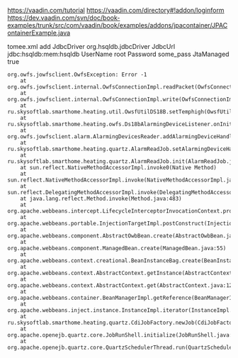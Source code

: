 https://vaadin.com/tutorial
https://vaadin.com/directory#!addon/loginform
https://dev.vaadin.com/svn/doc/book-examples/trunk/src/com/vaadin/book/examples/addons/jpacontainer/JPAContainerExample.java


tomee.xml add
<Resource id="smartHomeDataSource" type="DataSource">
		JdbcDriver  org.hsqldb.jdbcDriver
		JdbcUrl jdbc:hsqldb:mem:hsqldb
		UserName    root
		Password    some_pass
		JtaManaged true
	</Resource>

	org.owfs.jowfsclient.OwfsException: Error -1
        at org.owfs.jowfsclient.internal.OwfsConnectionImpl.readPacket(OwfsConnectionImpl.java:264)
        at org.owfs.jowfsclient.internal.OwfsConnectionImpl.write(OwfsConnectionImpl.java:150)
        at ru.skysoftlab.smarthome.heating.util.OwsfUtilDS18B.setTemphigh(OwsfUtilDS18B.java:32)
        at ru.skysoftlab.smarthome.heating.owfs.Ds18bAlarmingDeviceListener.onInitialize(Ds18bAlarmingDeviceListener.java:36)
        at org.owfs.jowfsclient.alarm.AlarmingDevicesReader.addAlarmingDeviceHandler(AlarmingDevicesReader.java:32)
        at ru.skysoftlab.smarthome.heating.quartz.AlarmReadJob.setAlarmingDeviceHandler(AlarmReadJob.java:68)
        at ru.skysoftlab.smarthome.heating.quartz.AlarmReadJob.init(AlarmReadJob.java:50)
        at sun.reflect.NativeMethodAccessorImpl.invoke0(Native Method)
        at sun.reflect.NativeMethodAccessorImpl.invoke(NativeMethodAccessorImpl.java:62)
        at sun.reflect.DelegatingMethodAccessorImpl.invoke(DelegatingMethodAccessorImpl.java:43)
        at java.lang.reflect.Method.invoke(Method.java:483)
        at org.apache.webbeans.intercept.LifecycleInterceptorInvocationContext.proceed(LifecycleInterceptorInvocationContext.java:103)
        at org.apache.webbeans.portable.InjectionTargetImpl.postConstruct(InjectionTargetImpl.java:301)
        at org.apache.webbeans.component.AbstractOwbBean.create(AbstractOwbBean.java:126)
        at org.apache.webbeans.component.ManagedBean.create(ManagedBean.java:55)
        at org.apache.webbeans.context.creational.BeanInstanceBag.create(BeanInstanceBag.java:76)
        at org.apache.webbeans.context.AbstractContext.getInstance(AbstractContext.java:160)
        at org.apache.webbeans.context.AbstractContext.get(AbstractContext.java:125)
        at org.apache.webbeans.container.BeanManagerImpl.getReference(BeanManagerImpl.java:754)
        at org.apache.webbeans.inject.instance.InstanceImpl.iterator(InstanceImpl.java:270)
        at ru.skysoftlab.smarthome.heating.quartz.CdiJobFactory.newJob(CdiJobFactory.java:33)
        at org.apache.openejb.quartz.core.JobRunShell.initialize(JobRunShell.java:127)
        at org.apache.openejb.quartz.core.QuartzSchedulerThread.run(QuartzSchedulerThread.java:375)